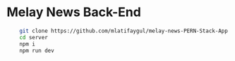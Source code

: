 # Melay News Back-End


```sh
    git clone https://github.com/mlatifaygul/melay-news-PERN-Stack-App.git
    cd server
    npm i
    npm run dev
```
